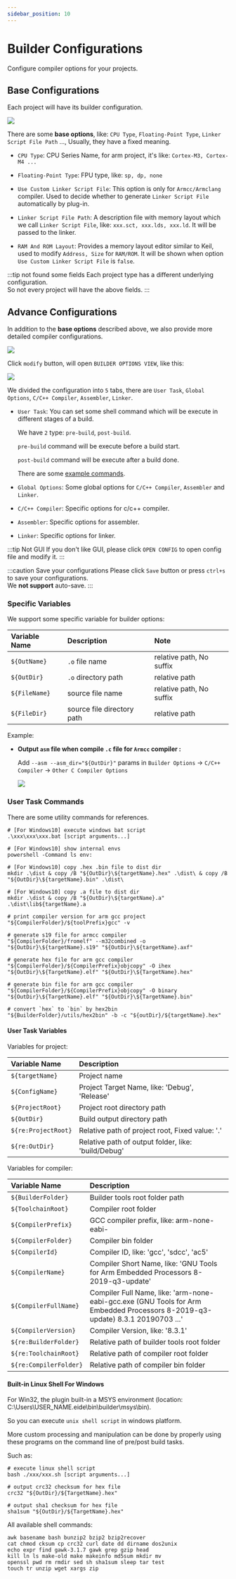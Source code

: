 ```yaml
---
sidebar_position: 10
---
```


# Builder Configurations

Configure compiler options for your projects.

## Base Configurations

Each project will have its builder configuration.

![](/img/builder_cfg_preview.png)

There are some **base options**, like: `CPU Type`, `Floating-Point Type`, `Linker Script File Path` ..., Usually, they have a fixed meaning.

- `CPU Type`: CPU Series Name, for arm project, it's like: `Cortex-M3, Cortex-M4 ...`

- `Floating-Point Type`: FPU type, like: `sp, dp, none`

- `Use Custom Linker Script File`: This option is only for `Armcc/Armclang` compiler. Used to decide whether to generate `Linker Script File` automatically by plug-in.

- `Linker Script File Path`: A description file with memory layout which we call `Linker Script File`, like: `xxx.sct, xxx.lds, xxx.ld`. It will be passed to the linker. 

- `RAM And ROM Layout`: Provides a memory layout editor similar to Keil, used to modify `Address, Size` for `RAM/ROM`. It will be shown when option `Use Custom Linker Script File` is `false`.

:::tip not found some fields
Each project type has a different underlying configuration. <br/>
So not every project will have the above fields. 
:::

## Advance Configurations

In addition to the **base options** described above, we also provide more detailed compiler configurations.

![](/img/builer_cfg_btn.png)

Click `modify` button, will open `BUILDER OPTIONS VIEW`, like this:

![](/img/builder_opt_view.png)

We divided the configuration into `5` tabs, there are `User Task`, `Global Options`, `C/C++ Compiler`, `Assembler`, `Linker`.

- `User Task`: You can set some shell command which will be execute in different stages of a build. 

  We have `2` type: `pre-build`, `post-build`.

  `pre-build` command will be execute before a build start.
  
  `post-build` command will be execute after a build done.

  There are some [example commands](#user-task-commands).

- `Global Options`: Some global options for `C/C++ Compiler`, `Assembler` and `Linker`.

- `C/C++ Compiler`: Specific options for c/c++ compiler.

- `Assembler`: Specific options for assembler.

- `Linker`: Specific options for linker.

:::tip Not GUI
If you don't like GUI, please click `OPEN CONFIG` to open config file and modify it.
:::

:::caution Save your configurations
Please click `Save` button or press `ctrl+s` to save your configurations.<br/>
We **not support** auto-save.
:::

### Specific Variables

We support some specific variable for builder options:

|Variable Name|Description|Note|
|:----|:----|:----|
|`${OutName}`|`.o` file name|relative path, No suffix| 
|`${OutDir}`|`.o` directory path|relative path| 
|`${FileName}`|source file name|relative path, No suffix| 
|`${FileDir}`|source file directory path|relative path|

Example:

- **Output `asm` file when compile `.c` file for `Armcc` compiler :**

  Add `--asm --asm_dir="${OutDir}"` params in `Builder Options` -> `C/C++ Compiler` -> `Other C Compiler Options`

  ![](/img/example_gen_asm_for_armcc.png)

### User Task Commands

There are some utility commands for references.

```shell
# [For Windows10] execute windows bat script
.\xxx\xxx\xxx.bat [script arguments...]

# [For Windows10] show internal envs
powershell -Command ls env:

# [For Windows10] copy .hex .bin file to dist dir
mkdir .\dist & copy /B "${OutDir}\${targetName}.hex" .\dist\ & copy /B "${OutDir}\${targetName}.bin" .\dist\

# [For Windows10] copy .a file to dist dir
mkdir .\dist & copy /B "${OutDir}\${targetName}.a" .\dist\lib${targetName}.a

# print compiler version for arm gcc project
"${CompilerFolder}/${toolPrefix}gcc" -v

# generate s19 file for armcc compiler
"${CompilerFolder}/fromelf" --m32combined -o "${OutDir}\${targetName}.s19" "${OutDir}\${targetName}.axf"

# generate hex file for arm gcc compiler
"${CompilerFolder}/${CompilerPrefix}objcopy" -O ihex "${OutDir}\${TargetName}.elf" "${OutDir}\${TargetName}.hex"

# generate bin file for arm gcc compiler
"${CompilerFolder}/${CompilerPrefix}objcopy" -O binary "${OutDir}\${TargetName}.elf" "${OutDir}\${TargetName}.bin"

# convert `hex` to `bin` by hex2bin
"${BuilderFolder}/utils/hex2bin" -b -c "${outDir}/${targetName}.hex"
```

#### User Task Variables

Variables for project:

|Variable Name|Description|
|:----|:----|
|`${targetName}`|Project name
|`${ConfigName}`|Project Target Name, like: 'Debug', 'Release'
|`${ProjectRoot}`|Project root directory path|
|`${OutDir}`|Build output directory path|
|`${re:ProjectRoot}`|Relative path of project root, Fixed value: '.'|
|`${re:OutDir}`|Relative path of output folder, like: 'build/Debug'|

Variables for compiler:

|Variable Name|Description|
|:----|:----|
|`${BuilderFolder}`|Builder tools root folder path|
|`${ToolchainRoot}`|Compiler root folder|
|`${CompilerPrefix}`|GCC compiler prefix, like: arm-none-eabi-|
|`${CompilerFolder}`|Compiler bin folder|
|`${CompilerId}`|Compiler ID, like: 'gcc', 'sdcc', 'ac5'|
|`${CompilerName}`|Compiler Short Name, like: 'GNU Tools for Arm Embedded Processors 8-2019-q3-update'|
|`${CompilerFullName}`|Compiler Full Name, like: 'arm-none-eabi-gcc.exe (GNU Tools for Arm Embedded Processors 8-2019-q3-update) 8.3.1 20190703 ...'|
|`${CompilerVersion}`|Compiler Version, like: '8.3.1'|
|`${re:BuilderFolder}`|Relative path of builder tools root folder |
|`${re:ToolchainRoot}`|Relative path of compiler root folder|
|`${re:CompilerFolder}`|Relative path of compiler bin folder|


#### Built-in Linux Shell For Windows

For Win32, the plugin built-in a MSYS environment (location: C:\Users\USER_NAME\.eide\bin\builder\msys\bin).

So you can execute `unix shell script` in windows platform.

More custom processing and manipulation can be done by properly using these programs on the command line of pre/post build tasks.

Such as:

```shell
# execute linux shell script
bash ./xxx/xxx.sh [script arguments...]

# output crc32 checksum for hex file
crc32 "${OutDir}/${TargetName}.hex"

# output sha1 checksum for hex file
sha1sum "${OutDir}/${TargetName}.hex"
```

All available shell commands:

```shell
awk basename bash bunzip2 bzip2 bzip2recover 
cat chmod cksum cp crc32 curl date dd dirname dos2unix 
echo expr find gawk-3.1.7 gawk grep gzip head 
kill ln ls make-old make makeinfo md5sum mkdir mv 
openssl pwd rm rmdir sed sh sha1sum sleep tar test 
touch tr unzip wget xargs zip
```